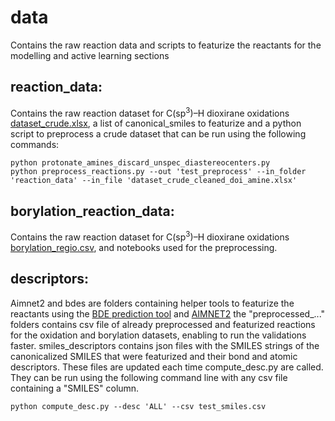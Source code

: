 # data

Contains the raw reaction data and scripts to featurize the reactants for the modelling and active learning sections

## reaction_data:

Contains the raw reaction dataset for C(sp<sup>3</sup>)–H dioxirane oxidations [dataset_crude.xlsx](https://github.com/ReismanLab/regiochem/blob/main/data/reaction_data/dataset_crude.xlsx), a list of canonical_smiles to featurize and a python script to preprocess a crude dataset that can be run using the following commands:
   
```
python protonate_amines_discard_unspec_diastereocenters.py
python preprocess_reactions.py --out 'test_preprocess' --in_folder 'reaction_data' --in_file 'dataset_crude_cleaned_doi_amine.xlsx'
```

## borylation_reaction_data:

Contains the raw reaction dataset for C(sp<sup>3</sup>)–H dioxirane oxidations [borylation_regio.csv](https://github.com/ReismanLab/regiochem/blob/main/data/borylation_reaction_data/borylation_regio.csv), and notebooks used for the preprocessing.


## descriptors:

Aimnet2 and bdes are folders containing helper tools to featurize the reactants using the [BDE prediction tool](https://github.com/patonlab/BDE-db2) and [AIMNET2](https://github.com/isayevlab/AIMNet2)
the "preprocessed_..." folders contains csv file of already preprocessed and featurized reactions for the oxidation and borylation datasets, enabling to run the validations faster.
smiles_descriptors contains json files with the SMILES strings of the canonicalized SMILES that were featurized and their bond and atomic descriptors. These files are updated each time compute_desc.py are called. They can be run using the following command line with any csv file containing a "SMILES" column.

```           
python compute_desc.py --desc 'ALL' --csv test_smiles.csv
```
